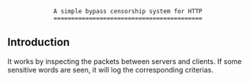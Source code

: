                  A simple bypass censorship system for HTTP
                 ==========================================

Introduction
------------

It works by inspecting the packets between servers and clients. If some
sensitive words are seen, it will log the corresponding criterias.
